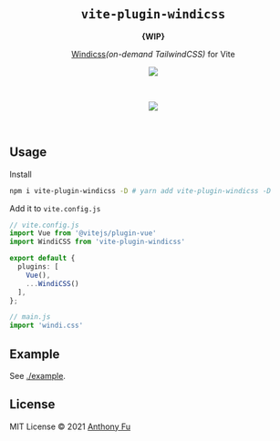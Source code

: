 <h2 align='center'><samp>vite-plugin-windicss</samp></h2>

<p align='center'><b>{WIP}</b></p>

<p align='center'><a href="https://github.com/voorjaar/windicss">Windicss</a><em>(on-demand TailwindCSS)</em> for Vite</p>

<p align='center'>
<a href='https://www.npmjs.com/package/vite-plugin-windicss'>
<img src='https://img.shields.io/npm/v/vite-plugin-windicss?color=222&style=flat-square'>
</a>
</p>

<br>

<p align="center">
  <a href="https://cdn.jsdelivr.net/gh/antfu/static/sponsors.svg">
    <img src='https://cdn.jsdelivr.net/gh/antfu/static/sponsors.svg'/>
  </a>
</p>

<br>

## Usage

Install

```bash
npm i vite-plugin-windicss -D # yarn add vite-plugin-windicss -D
```

Add it to `vite.config.js`

```ts
// vite.config.js
import Vue from '@vitejs/plugin-vue'
import WindiCSS from 'vite-plugin-windicss'

export default {
  plugins: [
    Vue(),
    ...WindiCSS()
  ],
};
```

```ts
// main.js
import 'windi.css'
```

## Example

See [./example](./example).

## License

MIT License © 2021 [Anthony Fu](https://github.com/antfu)
